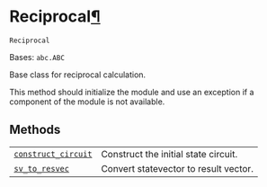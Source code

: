 # Reciprocal[¶](#reciprocal "Permalink to this headline")

<span id="undefined" />

`Reciprocal`

Bases: `abc.ABC`

Base class for reciprocal calculation.

This method should initialize the module and use an exception if a component of the module is not available.

## Methods

|                                                                                                                                                                                                                          |                                       |
| ------------------------------------------------------------------------------------------------------------------------------------------------------------------------------------------------------------------------ | ------------------------------------- |
| [`construct_circuit`](qiskit.aqua.components.reciprocals.Reciprocal.construct_circuit#qiskit.aqua.components.reciprocals.Reciprocal.construct_circuit "qiskit.aqua.components.reciprocals.Reciprocal.construct_circuit") | Construct the initial state circuit.  |
| [`sv_to_resvec`](qiskit.aqua.components.reciprocals.Reciprocal.sv_to_resvec#qiskit.aqua.components.reciprocals.Reciprocal.sv_to_resvec "qiskit.aqua.components.reciprocals.Reciprocal.sv_to_resvec")                     | Convert statevector to result vector. |
